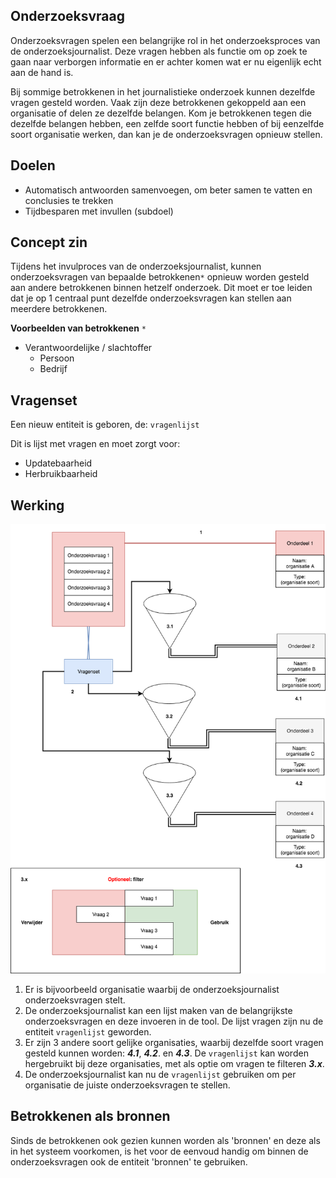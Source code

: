 
## Onderzoeksvraag

Onderzoeksvragen spelen een belangrijke rol in het onderzoeksproces van de onderzoeksjournalist. Deze vragen hebben als functie om op zoek te gaan naar verborgen informatie en er achter  komen wat er nu eigenlijk echt aan de hand is.

Bij sommige betrokkenen in het journalistieke onderzoek kunnen dezelfde vragen gesteld worden. Vaak zijn deze betrokkenen gekoppeld aan een organisatie of delen ze dezelfde belangen. Kom je betrokkenen tegen die dezelfde belangen hebben, een zelfde soort functie hebben of bij eenzelfde soort organisatie werken, dan kan je de onderzoeksvragen opnieuw stellen.




## Doelen
* Automatisch antwoorden samenvoegen, om beter samen te vatten en conclusies te trekken
* Tijdbesparen met invullen (subdoel)


## Concept zin

Tijdens het invulproces van de onderzoeksjournalist, kunnen onderzoeksvragen van bepaalde betrokkenen`*` opnieuw worden gesteld aan andere betrokkenen binnen hetzelf onderzoek. Dit moet er toe leiden dat je op 1 centraal punt dezelfde onderzoeksvragen kan stellen aan meerdere betrokkenen.

__Voorbeelden van betrokkenen__ `*`
* Verantwoordelijke / slachtoffer
  * Persoon
  * Bedrijf

## Vragenset

Een nieuw entiteit is geboren, de: `vragenlijst`

Dit is lijst met vragen en moet zorgt voor:
* Updatebaarheid
* Herbruikbaarheid


## Werking
![Vragenlijst concept](content/onderzoeksvragen/vragenlijst-concept.png)


1. Er is bijvoorbeeld organisatie waarbij de onderzoeksjournalist onderzoeksvragen stelt.
2. De onderzoeksjournalist kan een lijst maken van de belangrijkste onderzoeksvragen en deze invoeren in de tool. De lijst vragen zijn nu de entiteit `vragenlijst` geworden.
3. Er zijn 3 andere soort gelijke organisaties, waarbij dezelfde soort vragen gesteld kunnen worden: ***4.1***, ***4.2***. en ***4.3***. De `vragenlijst` kan worden hergebruikt bij deze organisaties, met als optie om vragen te filteren ***3.x***.
4. De onderzoeksjournalist kan nu de `vragenlijst` gebruiken om per organisatie de juiste onderzoeksvragen te stellen.

## Betrokkenen als bronnen
Sinds de betrokkenen ook gezien kunnen worden als 'bronnen' en deze als in het systeem voorkomen, is het voor de eenvoud handig om binnen de onderzoeksvragen ook de entiteit 'bronnen' te gebruiken.


